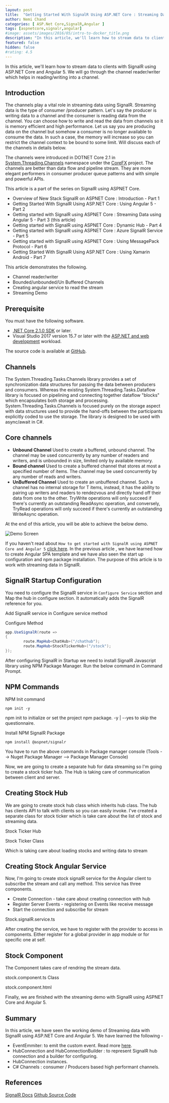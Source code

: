 ```yaml
---
layout: post
title:  "Getting Started With SignalR Using ASP.NET Core : Streaming Data Using Angular - Part 3"
author: Nemi Chand
categories: [ ASP.Net Core,SignalR,Angular ]
tags: [aspnetcore,signalr,angular]
#image: assets/images/2016/05/intro-to-docker_title.png
description: "In this article, we'll learn how to stream data to clients with SignalR using ASP.NET Core and Angular 5. We will go through the channel reader/writer which helps in reading/writing into a channel."
featured: false
hidden: false
#rating: 4.5
---
```



In this article, we'll learn how to stream data to clients with SignalR using ASP.NET Core and Angular 5. We will go through the channel reader/writer which helps in reading/writing into a channel.

## Introduction

The channels play a vital role in streaming data using SignalR. Streaming data is the type of consumer /producer pattern. Let's say the producer is writing data to a channel and the consumer is reading data from the channel. You can choose how to write and read the data from channels so it is memory efficient and high performance. Let us say you are producing data on the channel but somehow a consumer is no longer available to consume the data. In such a case, the memory will increase so you can restrict the channel context to be bound to some limit. Will discuss each of the channels in details below.

The channels were introduced in DOTNET Core 2.1 in [System.Threading.Channels](https://docs.microsoft.com/en-us/dotnet/api/system.threading.channels) namespace under the [CoreFX](https://github.com/dotnet/corefx) project. The channels are better than data flow and pipeline stream. They are more elegant performers in consumer producer queue patterns and with simple and powerful APIs.

This article is a part of the series on SignalR using ASPNET Core.

* Overview of New Stack SignalR on ASPNET Core : Introduction - Part 1
* Getting Started With SignalR Using ASP.NET Core : Using Angular 5 - Part 2
* Getting started with SignalR using ASPNET Core : Streaming Data using Angular 5 - Part 3 (this article)
* Getting started with SignalR using ASPNET Core : Dynamic Hub - Part 4
* Getting started with SignalR using ASPNET Core : Azure SignalR Service - Part 5
* Getting started with SignalR using ASPNET Core : Using MessagePack Protocol - Part 6
* Getting Started With SignalR Using ASP.NET Core : Using Xamarin Android - Part 7

This article demonstrates the following.

* Channel reader/writer
* Bounded/unbounded/Un Buffered Channels
* Creating angular service to read the stream
* Streaming Demo

## Prerequisite

You must have the following software.

* [.NET Core 2.1.0 SDK](https://www.microsoft.com/net/download/dotnet-core/sdk-2.1.300) or later.
* Visual Studio 2017 version 15.7 or later with the [ASP.NET and web development](https://www.visualstudio.com/downloads/) workload.

The source code is available at [GitHub](https://github.com/nemi-chand/ASPNETCore-SignalR-Angular-TypeScript).

## Channels

The System.Threading.Tasks.Channels library provides a set of synchronization data structures for passing the data between producers and consumers. Whereas the existing System.Threading.Tasks.Dataflow library is focused on pipelining and connecting together dataflow "blocks" which encapsulates both storage and processing. System.Threading.Tasks.Channels is focused purely on the storage aspect with data structures used to provide the hand-offs between the participants explicitly coded to use the storage. The library is designed to be used with async/await in C#.

## Core channels

* **Unbound Channel**
Used to create a buffered, unbound channel. The channel may be used concurrently by any number of readers and writers, and is unbounded in size, limited only by available memory.
* **Bound channel**
Used to create a buffered channel that stores at most a specified number of items. The channel may be used concurrently by any number of reads and writers.
* **UnBuffered Channel**
Used to create an unbuffered channel. Such a channel has no internal storage for T items, instead, it has the ability to pairing up writers and readers to rendezvous and directly hand off their data from one to the other. TryWrite operations will only succeed if there's currently an outstanding ReadAsync operation, and conversely, TryRead operations will only succeed if there's currently an outstanding WriteAsync operation.

At the end of this article, you will be able to achieve the below demo.

![Demo Screen]({{site.baseUrl}}/assets/images/2018/06/SignalR-Angular-stream_demo.jpg)

If you haven't read about `How to get started with SignalR using ASPNET Core and Angular 5` [click here]({{site.baseUrl}}/getting-started-with-signalr-using-aspnet-core-and-angular/).
In the previous article , we have learned how to create Angular SPA template and we have also seen the start up configuration and npm package installation. The purpose of this article is to work with streaming data in SignalR.

## SignalR Startup Configuration

You need to configure the SignalR service in `Configure Service` section and Map the hub in configure section. It automatically adds the SignalR reference for you.

Add SignalR service in Configure service method
<script src="https://gist.github.com/nemi-chand/44e50bfb5bbe3418c7c947e572e0493b.js"></script>

Configure Method

```csharp
app.UseSignalR(route =>
{  
        route.MapHub<ChatHub>("/chathub");  
        route.MapHub<StockTickerHub>("/stock");  
});
```

After configuring SignalR in Startup we need to install SignalR Javascript library using NPM Package Manager. Run the below command in Command Prompt.

## NPM Commands

NPM Init command

`npm init -y`

npm init to initialize or set the project npm package. -y | --yes to skip the questionnaire.

Install NPM SignalR Package

`npm install @aspnet/signalr`

You have to run the above commands in Package manager console (Tools --> Nuget Package Manager --> Package Manager Console)

Now, we are going to create a separate hub for data streaming so I'm going to create a stock ticker hub. The Hub is taking care of communication between client and server.

## Creating Stock Hub

We are going to create stock hub class which  inherits hub class. The hub has clients API to talk with clients so you can easily invoke. I've created a separate class for stock ticker which is take care about the list of stock and streaming data.

Stock Ticker Hub

<script src="https://gist.github.com/nemi-chand/a26a5996d17faea4d1e8abb971e29c41.js"></script>

Stock Ticker Class

Which is taking care about loading stocks and writing data to stream

<script src="https://gist.github.com/nemi-chand/ae63681133fdecade87262dd288f0c7a.js"></script>

## Creating Stock Angular Service

Now, I'm going to create stock signalR service for the Angular client to subscribe the stream and call any method. This service has three components.

* Create Connection - take care about creating connection with hub
* Register Server Events - registering on Events like receive message
* Start the connection and subscribe for stream

Stock.signalR.service.ts

<script src="https://gist.github.com/nemi-chand/66072da4069e570719708de07db9a608.js"></script>

After creating the service, we have to register with the provider to access in components. Either register for a global provider in app module or for specific one at self.

## Stock Component

The Component takes care of rendring the stream data.

stock.component.ts Class

<script src="https://gist.github.com/nemi-chand/446d87c9fa716d9cf6050c7713ee4b6a.js"></script>

stock.component.html

<script src="https://gist.github.com/nemi-chand/cb0ecc749b5701b37d931fdd958fd8aa.js"></script>

Finally, we are finished with the streaming demo with SignalR using ASPNET Core and Angular 5.

## Summary

In this article, we have seen the working demo of Streaming data with SignalR using ASP.NET Core and Angular 5. We have learned the following -

* EventEmmiter: to emit the custom event. Read more [here](https://angular.io/api/core/EventEmitter).
* HubConnection and HubConnectionBuilder : to represent SignalR hub connection and a builder for configuring.
* HubConnection instances.
* C# Channels : consumer / Producers based high performant channels.

## References

[SignalR Docs](https://docs.microsoft.com/en-us/aspnet/core/signalr)
[Github Source Code](https://github.com/nemi-chand/ASPNETCore-SignalR-Angular-TypeScript)
